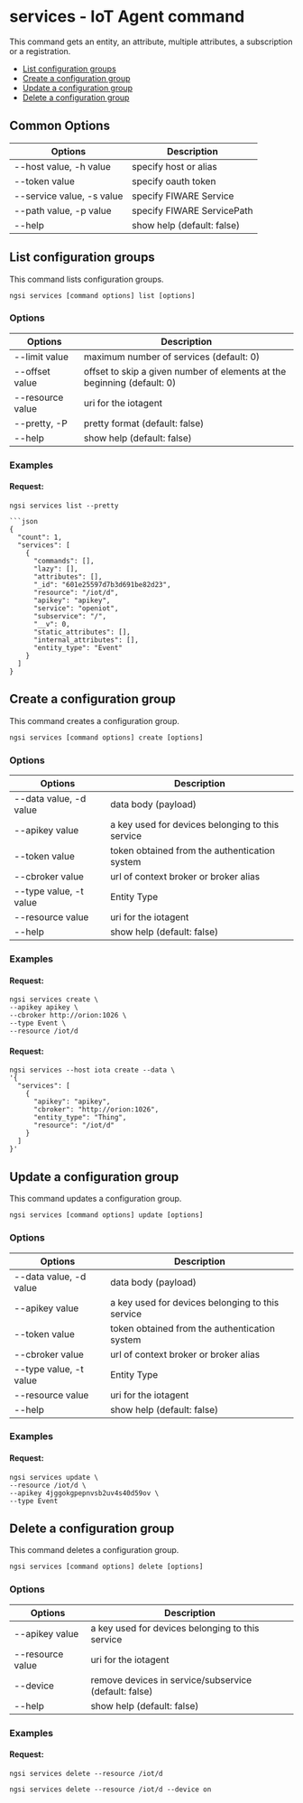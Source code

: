 # services - IoT Agent command

This command gets an entity, an attribute, multiple attributes, a subscription or a registration.

-   [List configuration groups](#list-configuration-group)
-   [Create a configuration group](#create-a-configuration-group)
-   [Update a configuration group](#update-a-configuration-group)
-   [Delete a configuration group](#delete-a-configuration-group)

## Common Options

| Options                   | Description                |
| ------------------------- | -------------------------- |
| --host value, -h value    | specify host or alias      |
| --token value             | specify oauth token        |
| --service value, -s value | specify FIWARE Service     |
| --path value, -p value    | specify FIWARE ServicePath |
| --help                    | show help (default: false) |

<a name="list-configuration-group"></a>

## List configuration groups

This command lists configuration groups.

```console
ngsi services [command options] list [options]
```

### Options

| Options          | Description                                                             |
| ---------------- | ----------------------------------------------------------------------- |
| --limit value    | maximum number of services (default: 0)                                 |
| --offset value   | offset to skip a given number of elements at the beginning (default: 0) |
| --resource value | uri for the iotagent                                                    |
| --pretty, -P     | pretty format (default: false)                                          |
| --help           | show help (default: false)                                              |

### Examples

#### Request:

```console
ngsi services list --pretty

```json
{
  "count": 1,
  "services": [
    {
      "commands": [],
      "lazy": [],
      "attributes": [],
      "_id": "601e25597d7b3d691be82d23",
      "resource": "/iot/d",
      "apikey": "apikey",
      "service": "openiot",
      "subservice": "/",
      "__v": 0,
      "static_attributes": [],
      "internal_attributes": [],
      "entity_type": "Event"
    }
  ]
}
````

<a name="create-a-configuration-group"></a>

## Create a configuration group 

This command creates a configuration group.

```console
ngsi services [command options] create [options]
```

### Options

| Options                | Description                                      |
| ---------------------- | ------------------------------------------------ |
| --data value, -d value | data body (payload)                              |
| --apikey value         | a key used for devices belonging to this service |
| --token value          | token obtained from the authentication system    |
| --cbroker value        | url of context broker or broker alias            |
| --type value, -t value | Entity Type                                      |
| --resource value       | uri for the iotagent                             |
| --help                 | show help (default: false)                       |

### Examples

#### Request:

```console
ngsi services create \
--apikey apikey \
--cbroker http://orion:1026 \
--type Event \
--resource /iot/d
```

#### Request:

```console
ngsi services --host iota create --data \
'{
  "services": [
    {
      "apikey": "apikey",
      "cbroker": "http://orion:1026",
      "entity_type": "Thing",
      "resource": "/iot/d"
    }
  ]
}'
```

<a name="update-a-configuration-group"></a>

## Update a configuration group

This command updates a configuration group.

```console
ngsi services [command options] update [options]
```

### Options

| Options                | Description                                      |
| ---------------------- | ------------------------------------------------ |
| --data value, -d value | data body (payload)                              |
| --apikey value         | a key used for devices belonging to this service |
| --token value          | token obtained from the authentication system    |
| --cbroker value        | url of context broker or broker alias            |
| --type value, -t value | Entity Type                                      |
| --resource value       | uri for the iotagent                             |
| --help                 | show help (default: false)                       |

### Examples

#### Request:

```console
ngsi services update \
--resource /iot/d \
--apikey 4jggokgpepnvsb2uv4s40d59ov \
--type Event
```

<a name="delete-a-configuration-group"></a>

## Delete a configuration group

This command deletes a configuration group.

```console
ngsi services [command options] delete [options]
```

### Options

| Options          | Description                                           |
| ---------------- | ----------------------------------------------------- |
| --apikey value   | a key used for devices belonging to this service      |
| --resource value | uri for the iotagent                                  |
| --device         | remove devices in service/subservice (default: false) |
| --help           | show help (default: false)                            |

### Examples

#### Request:

```console
ngsi services delete --resource /iot/d
```

```console
ngsi services delete --resource /iot/d --device on
```
